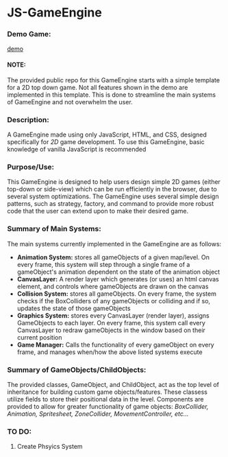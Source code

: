 # **JS-GameEngine**



### **Demo Game:**
[demo](https://youtu.be/22Wo9riPfmc)

#### **NOTE:**
The provided public repo for this GameEngine starts with a simple template for a 2D top down game. Not all features shown in the demo are implemented in this template. This is done to streamline the main systems of GameEngine and not overwhelm the user.

### **Description:**
A GameEngine made using only JavaScript, HTML, and CSS, designed specifically for _2D_ game development. To use this GameEngine, basic knowledge of vanilla JavaScript is recommended 

### **Purpose/Use:**
This GameEngine is designed to help users design simple 2D games (either top-down or side-view) which can be run efficiently in the browser, due to several system optimizations. The GameEngine uses several simple design patterns, such as strategy, factory, and command to provide more robust code that the user can extend upon to make their desired game.  


### **Summary of Main Systems:**
The main systems currently implemented in the GameEngine are as follows:
* **Animation System:** stores all gameObjects of a given map/level. On every frame, this system will step through a single frame of a gameObject's animation dependent on the state of the animation object
* **CanvasLayer:** A render layer which generates (or uses) an html canvas element, and controls where gameObjects are drawn on the canvas
* **Collision System:** stores all gameObjects. On every frame, the system checks if the BoxColliders of any gameObjects or colliding and if so, updates the state of those gameObjects
* **Graphics System:** stores every CanvasLayer (render layer), assigns GameObjects to each layer. On every frame, this system call every CanvasLayer to redraw gameObjects in the window based on their current position
* **Game Manager:** Calls the functionality of every gameObject on every frame, and manages when/how the above listed systems execute


### **Summary of GameObjects/ChildObjects:**
The provided classes, GameObject, and ChildObject, act as the top level of inheritance for building custom game objects/features. These classess utilize fields to store their positional data in the level. Components are provided to allow for greater functionality of game objects: _BoxCollider, Animation, Spritesheet, ZoneCollider, MovementController, etc..._

### **TO DO:**
1. Create Phsyics System
